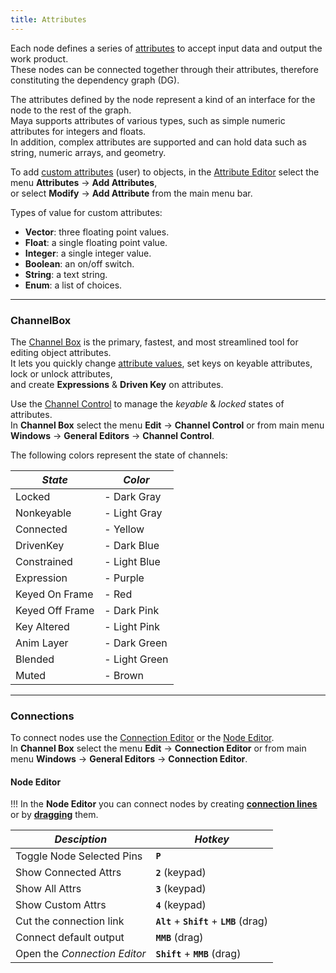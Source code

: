 ```yaml
---
title: Attributes
---
```


Each node defines a series of [attributes](https://help.autodesk.com/view/MAYAUL/2020/ENU/?guid=GUID-D53B9E3D-E6E3-4CC3-A38F-3AA3A09205E5) to accept input data and output the work product.  
These nodes can be connected together through their attributes, therefore constituting the dependency graph (DG).

The attributes defined by the node represent a kind of an interface for the node to the rest of the graph.  
Maya supports attributes of various types, such as simple numeric attributes for integers and floats.  
In addition, complex attributes are supported and can hold data such as string, numeric arrays, and geometry.  

To add [custom attributes](https://help.autodesk.com/view/MAYAUL/2020/ENU/?guid=GUID-EC37B453-05D8-4A60-B6A9-57895363759E) (user) to objects, in the [Attribute Editor](https://help.autodesk.com/view/MAYAUL/2020/ENU/?guid=GUID-67A58D31-4722-4769-B3E6-1A35B5B53BED) select the menu **Attributes** -> **Add Attributes**,  
or select **Modify** -> **Add Attribute** from the main menu bar.  

Types of value for custom attributes:
- **Vector**: three floating point values.
- **Float**: a single floating point value.
- **Integer**: a single integer value.
- **Boolean**: an on/off switch.
- **String**: a text string.
- **Enum**: a list of choices.

___
### ChannelBox

The [Channel Box](https://help.autodesk.com/view/MAYAUL/2020/ENU/?guid=GUID-4C954FB2-8B6A-4BBD-9695-DF432616D0D2) is the primary, fastest, and most streamlined tool for editing object attributes.  
It lets you quickly change [attribute values](https://help.autodesk.com/view/MAYAUL/2020/ENU/?guid=GUID-6F862011-4578-40A0-9902-786CA2A44AE5), set keys on keyable attributes, lock or unlock attributes,  
and create **Expressions** & **Driven Key** on attributes.  

Use the [Channel Control](https://help.autodesk.com/view/MAYAUL/2020/ENU/?guid=GUID-5636D755-8FA3-4E72-83AD-A67956727D55) to manage the *keyable* & *locked* states of attributes.  
In **Channel Box** select the menu **Edit** -> **Channel Control** or from main menu **Windows** -> **General Editors** -> **Channel Control**.  

The following colors represent the state of channels:

| *State*  | *Color*  
| -------  | -------  
| Locked  | <i class="fa fa-square" style="color:#5C6874;"></i> - Dark Gray  
| Nonkeyable  | <i class="fa fa-square" style="color:#949494;"></i> - Light Gray  
| Connected  | <i class="fa fa-square" style="color:#F1F1A5;"></i> - Yellow  
| DrivenKey  | <i class="fa fa-square" style="color:#5099DA;"></i> - Dark Blue  
| Constrained  | <i class="fa fa-square" style="color:#A3CBF0;"></i> - Light Blue  
| Expression  | <i class="fa fa-square" style="color:#CBA5F1;"></i> - Purple  
| Keyed On Frame  | <i class="fa fa-square" style="color:#CD2729;"></i> - Red  
| Keyed Off Frame  | <i class="fa fa-square" style="color:#DD727A;"></i> - Dark Pink  
| Key Altered  | <i class="fa fa-square" style="color:#FEC9C6;"></i> - Light Pink  
| Anim Layer  | <i class="fa fa-square" style="color:#50B4AD;"></i> - Dark Green  
| Blended  | <i class="fa fa-square" style="color:#ACF1AC;"></i> - Light Green  
| Muted  | <i class="fa fa-square" style="color:#BFA182;"></i> - Brown  

___
### Connections

To connect nodes use the [Connection Editor](https://help.autodesk.com/view/MAYAUL/2020/ENU/?guid=GUID-2622D368-1DD5-45BA-9560-93626A5751FD) or the [Node Editor](https://help.autodesk.com/view/MAYAUL/2020/ENU/?guid=GUID-23277302-6665-465F-8579-9BC734228F69).  
In **Channel Box** select the menu **Edit** -> **Connection Editor** or from main menu **Windows** -> **General Editors** -> **Connection Editor**.  

#### Node Editor

!!!  In the **Node Editor** you can connect nodes by creating [**connection lines**](https://help.autodesk.com/view/MAYAUL/2020/ENU/?guid=GUID-C6E5588F-40A4-4B1E-9C02-A29DA9A4650F) or by [**dragging**](https://help.autodesk.com/view/MAYAUL/2020/ENU/?guid=GUID-591E9EB3-7B11-456D-92C2-0A6B470079FC) them.  

| *Desciption*  | *Hotkey*  
| ------------  | --------  
| Toggle Node Selected Pins  | **`P`**  
| Show Connected Attrs  | **`2`** (keypad)  
| Show All Attrs  | **`3`** (keypad)  
| Show Custom Attrs  | **`4`** (keypad)  
| Cut the connection link  | **`Alt`** + **`Shift`** + **`LMB`** (drag)  
| Connect default output  | **`MMB`** (drag)  
| Open the *Connection Editor*  | **`Shift`** + **`MMB`** (drag)  